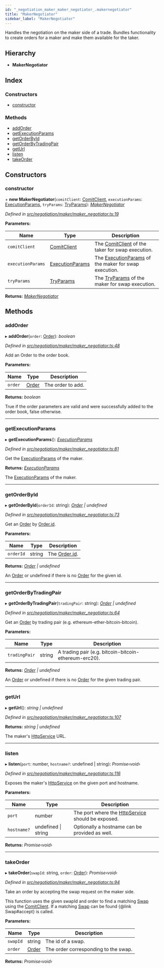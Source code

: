 ```yaml
---
id: "_negotiation_maker_maker_negotiator_.makernegotiator"
title: "MakerNegotiator"
sidebar_label: "MakerNegotiator"
---
```


Handles the negotiation on the maker side of a trade.
Bundles functionality to create orders for a maker and make them available for the taker.

## Hierarchy

* **MakerNegotiator**

## Index

### Constructors

* [constructor](_negotiation_maker_maker_negotiator_.makernegotiator.md#constructor)

### Methods

* [addOrder](_negotiation_maker_maker_negotiator_.makernegotiator.md#addorder)
* [getExecutionParams](_negotiation_maker_maker_negotiator_.makernegotiator.md#getexecutionparams)
* [getOrderById](_negotiation_maker_maker_negotiator_.makernegotiator.md#getorderbyid)
* [getOrderByTradingPair](_negotiation_maker_maker_negotiator_.makernegotiator.md#getorderbytradingpair)
* [getUrl](_negotiation_maker_maker_negotiator_.makernegotiator.md#geturl)
* [listen](_negotiation_maker_maker_negotiator_.makernegotiator.md#listen)
* [takeOrder](_negotiation_maker_maker_negotiator_.makernegotiator.md#takeorder)

## Constructors

###  constructor

\+ **new MakerNegotiator**(`comitClient`: [ComitClient](_comit_client_.comitclient.md), `executionParams`: [ExecutionParams](../interfaces/_negotiation_execution_params_.executionparams.md), `tryParams`: [TryParams](../interfaces/_util_timeout_promise_.tryparams.md)): *[MakerNegotiator](_negotiation_maker_maker_negotiator_.makernegotiator.md)*

*Defined in [src/negotiation/maker/maker_negotiator.ts:19](https://github.com/comit-network/comit-js-sdk/blob/ee6360f/src/negotiation/maker/maker_negotiator.ts#L19)*

**Parameters:**

Name | Type | Description |
------ | ------ | ------ |
`comitClient` | [ComitClient](_comit_client_.comitclient.md) | The [ComitClient](_comit_client_.comitclient.md) of the taker for swap execution. |
`executionParams` | [ExecutionParams](../interfaces/_negotiation_execution_params_.executionparams.md) | The [ExecutionParams](../interfaces/_negotiation_execution_params_.executionparams.md) of the maker for swap execution. |
`tryParams` | [TryParams](../interfaces/_util_timeout_promise_.tryparams.md) | The [TryParams](../interfaces/_util_timeout_promise_.tryparams.md) of the maker for swap execution.  |

**Returns:** *[MakerNegotiator](_negotiation_maker_maker_negotiator_.makernegotiator.md)*

## Methods

###  addOrder

▸ **addOrder**(`order`: [Order](../interfaces/_negotiation_order_.order.md)): *boolean*

*Defined in [src/negotiation/maker/maker_negotiator.ts:48](https://github.com/comit-network/comit-js-sdk/blob/ee6360f/src/negotiation/maker/maker_negotiator.ts#L48)*

Add an Order to the order book.

**Parameters:**

Name | Type | Description |
------ | ------ | ------ |
`order` | [Order](../interfaces/_negotiation_order_.order.md) | The order to add.  |

**Returns:** *boolean*

True if the order parameters are valid and were successfully added to the order book, false otherwise.

___

###  getExecutionParams

▸ **getExecutionParams**(): *[ExecutionParams](../interfaces/_negotiation_execution_params_.executionparams.md)*

*Defined in [src/negotiation/maker/maker_negotiator.ts:81](https://github.com/comit-network/comit-js-sdk/blob/ee6360f/src/negotiation/maker/maker_negotiator.ts#L81)*

Get the [ExecutionParams](../interfaces/_negotiation_execution_params_.executionparams.md) of the maker.

**Returns:** *[ExecutionParams](../interfaces/_negotiation_execution_params_.executionparams.md)*

The [ExecutionParams](../interfaces/_negotiation_execution_params_.executionparams.md) of the maker.

___

###  getOrderById

▸ **getOrderById**(`orderId`: string): *[Order](../interfaces/_negotiation_order_.order.md) | undefined*

*Defined in [src/negotiation/maker/maker_negotiator.ts:73](https://github.com/comit-network/comit-js-sdk/blob/ee6360f/src/negotiation/maker/maker_negotiator.ts#L73)*

Get an [Order](../interfaces/_negotiation_order_.order.md) by [Order.id](../interfaces/_negotiation_order_.order.md#id).

**Parameters:**

Name | Type | Description |
------ | ------ | ------ |
`orderId` | string | The [Order.id](../interfaces/_negotiation_order_.order.md#id). |

**Returns:** *[Order](../interfaces/_negotiation_order_.order.md) | undefined*

An [Order](../interfaces/_negotiation_order_.order.md) or undefined if there is no [Order](../interfaces/_negotiation_order_.order.md) for the given id.

___

###  getOrderByTradingPair

▸ **getOrderByTradingPair**(`tradingPair`: string): *[Order](../interfaces/_negotiation_order_.order.md) | undefined*

*Defined in [src/negotiation/maker/maker_negotiator.ts:64](https://github.com/comit-network/comit-js-sdk/blob/ee6360f/src/negotiation/maker/maker_negotiator.ts#L64)*

Get an [Order](../interfaces/_negotiation_order_.order.md) by trading pair (e.g. ethereum-ether-bitcoin-bitcoin).

**Parameters:**

Name | Type | Description |
------ | ------ | ------ |
`tradingPair` | string | A trading pair (e.g. bitcoin-bitcoin-ethereum-erc20). |

**Returns:** *[Order](../interfaces/_negotiation_order_.order.md) | undefined*

An [Order](../interfaces/_negotiation_order_.order.md) or undefined if there is no [Order](../interfaces/_negotiation_order_.order.md) for the given trading pair.

___

###  getUrl

▸ **getUrl**(): *string | undefined*

*Defined in [src/negotiation/maker/maker_negotiator.ts:107](https://github.com/comit-network/comit-js-sdk/blob/ee6360f/src/negotiation/maker/maker_negotiator.ts#L107)*

**Returns:** *string | undefined*

The maker's [HttpService](_negotiation_maker_maker_negotiator_.httpservice.md) URL.

___

###  listen

▸ **listen**(`port`: number, `hostname?`: undefined | string): *Promise‹void›*

*Defined in [src/negotiation/maker/maker_negotiator.ts:116](https://github.com/comit-network/comit-js-sdk/blob/ee6360f/src/negotiation/maker/maker_negotiator.ts#L116)*

Exposes the maker's [HttpService](_negotiation_maker_maker_negotiator_.httpservice.md) on the given port and hostname.

**Parameters:**

Name | Type | Description |
------ | ------ | ------ |
`port` | number | The port where the [HttpService](_negotiation_maker_maker_negotiator_.httpservice.md) should be exposed. |
`hostname?` | undefined &#124; string | Optionally a hostname can be provided as well.  |

**Returns:** *Promise‹void›*

___

###  takeOrder

▸ **takeOrder**(`swapId`: string, `order`: [Order](../interfaces/_negotiation_order_.order.md)): *Promise‹void›*

*Defined in [src/negotiation/maker/maker_negotiator.ts:94](https://github.com/comit-network/comit-js-sdk/blob/ee6360f/src/negotiation/maker/maker_negotiator.ts#L94)*

Take an order by accepting the swap request on the maker side.

This function uses the given swapId and order to find a matching [Swap](_swap_.swap.md) using the [ComitClient](_comit_client_.comitclient.md).
If a matching [Swap](_swap_.swap.md) can be found {@link Swap#accept} is called.

**Parameters:**

Name | Type | Description |
------ | ------ | ------ |
`swapId` | string | The id of a swap. |
`order` | [Order](../interfaces/_negotiation_order_.order.md) | The order corresponding to the swap.  |

**Returns:** *Promise‹void›*
